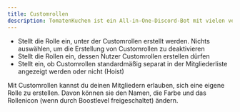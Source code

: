 ```yaml
---
title: Customrollen
description: TomatenKuchen ist ein All-in-One-Discord-Bot mit vielen verschiedenen Funktionen. Customrollen erlauben Nutzern auf dem Server, eine eigene Rolle zu erstellen.
---
```


- Stellt die Rolle ein, unter der Customrollen erstellt werden. Nichts auswählen, um die Erstellung von Customrollen zu deaktivieren
- Stellt die Rollen ein, dessen Nutzer Customrollen erstellen dürfen
- Stellt ein, ob Customrollen standardmäßig separat in der Mitgliederliste angezeigt werden oder nicht (Hoist)

Mit Customrollen kannst du deinen Mitgliedern erlauben, sich eine eigene Rolle zu erstellen. Davon können sie den Namen, die Farbe und das Rollenicon (wenn durch Boostlevel freigeschaltet) ändern.
